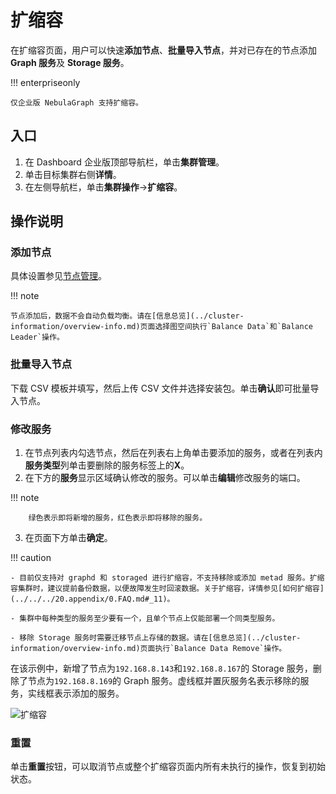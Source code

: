 # 扩缩容

在扩缩容页面，用户可以快速**添加节点**、**批量导入节点**，并对已存在的节点添加 **Graph 服务**及 **Storage 服务**。

!!! enterpriseonly

    仅企业版 NebulaGraph 支持扩缩容。

## 入口

1. 在 Dashboard 企业版顶部导航栏，单击**集群管理**。
2. 单击目标集群右侧**详情**。
3. 在左侧导航栏，单击**集群操作**->**扩缩容**。

## 操作说明

### 添加节点

具体设置参见[节点管理](node.md)。

!!! note

    节点添加后，数据不会自动负载均衡。请在[信息总览](../cluster-information/overview-info.md)页面选择图空间执行`Balance Data`和`Balance Leader`操作。

### 批量导入节点

下载 CSV 模板并填写，然后上传 CSV 文件并选择安装包。单击**确认**即可批量导入节点。

### 修改服务

1. 在节点列表内勾选节点，然后在列表右上角单击要添加的服务，或者在列表内**服务类型**列单击要删除的服务标签上的**X**。
2. 在下方的**服务**显示区域确认修改的服务。可以单击**编辑**修改服务的端口。
   
  !!! note

        绿色表示即将新增的服务，红色表示即将移除的服务。

3. 在页面下方单击**确定**。

!!! caution

    - 目前仅支持对 graphd 和 storaged 进行扩缩容，不支持移除或添加 metad 服务。扩缩容集群时，建议提前备份数据，以便故障发生时回滚数据。关于扩缩容，详情参见[如何扩缩容](../../../20.appendix/0.FAQ.md#_11)。

    - 集群中每种类型的服务至少要有一个，且单个节点上仅能部署一个同类型服务。

    - 移除 Storage 服务时需要迁移节点上存储的数据。请在[信息总览](../cluster-information/overview-info.md)页面执行`Balance Data Remove`操作。

在该示例中，新增了节点为`192.168.8.143`和`192.168.8.167`的 Storage 服务，删除了节点为`192.168.8.169`的 Graph 服务。虚线框并置灰服务名表示移除的服务，实线框表示添加的服务。

![扩缩容](https://docs-cdn.nebula-graph.com.cn/figures/scaling-ds-2022_4-14_cn.png)

### 重置

单击**重置**按钮，可以取消节点或整个扩缩容页面内所有未执行的操作，恢复到初始状态。
